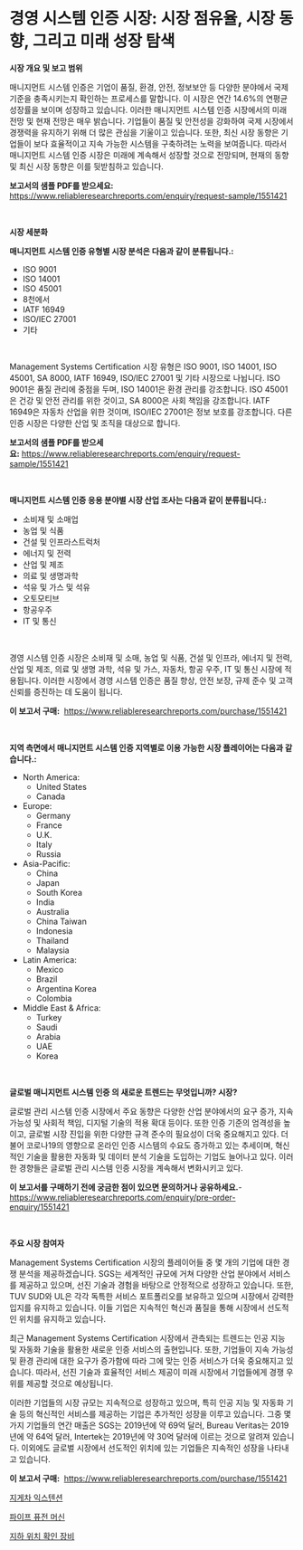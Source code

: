 <p><h1>경영 시스템 인증 시장: 시장 점유율, 시장 동향, 그리고 미래 성장 탐색</h1></p><p><strong>시장 개요 및 보고 범위</strong></p>
<p><p>매니지먼트 시스템 인증은 기업이 품질, 환경, 안전, 정보보안 등 다양한 분야에서 국제 기준을 충족시키는지 확인하는 프로세스를 말합니다. 이 시장은 연간 14.6%의 연평균 성장률을 보이며 성장하고 있습니다. 이러한 매니지먼트 시스템 인증 시장에서의 미래 전망 및 현재 전망은 매우 밝습니다. 기업들이 품질 및 안전성을 강화하여 국제 시장에서 경쟁력을 유지하기 위해 더 많은 관심을 기울이고 있습니다. 또한, 최신 시장 동향은 기업들이 보다 효율적이고 지속 가능한 시스템을 구축하려는 노력을 보여줍니다. 따라서 매니지먼트 시스템 인증 시장은 미래에 계속해서 성장할 것으로 전망되며, 현재의 동향 및 최신 시장 동향은 이를 뒷받침하고 있습니다.</p></p>
<p><strong>보고서의 샘플 PDF를 받으세요:</strong> <a href="https://www.reliableresearchreports.com/enquiry/request-sample/1551421">https://www.reliableresearchreports.com/enquiry/request-sample/1551421</a></p>
<p>&nbsp;</p>
<p><strong>시장 세분화</strong></p>
<p><strong>매니지먼트 시스템 인증 유형별 시장 분석은 다음과 같이 분류됩니다.:</strong></p>
<p><ul><li>ISO 9001</li><li>ISO 14001</li><li>ISO 45001</li><li>8천에서</li><li>IATF 16949</li><li>ISO/IEC 27001</li><li>기타</li></ul></p>
<p>&nbsp;</p>
<p><p>Management Systems Certification 시장 유형은 ISO 9001, ISO 14001, ISO 45001, SA 8000, IATF 16949, ISO/IEC 27001 및 기타 시장으로 나뉩니다. ISO 9001은 품질 관리에 중점을 두며, ISO 14001은 환경 관리를 강조합니다. ISO 45001은 건강 및 안전 관리를 위한 것이고, SA 8000은 사회 책임을 강조합니다. IATF 16949은 자동차 산업을 위한 것이며, ISO/IEC 27001은 정보 보호를 강조합니다. 다른 인증 시장은 다양한 산업 및 조직을 대상으로 합니다.</p></p>
<p><strong>보고서의 샘플 PDF를 받으세요:</strong>&nbsp;<a href="https://www.reliableresearchreports.com/enquiry/request-sample/1551421">https://www.reliableresearchreports.com/enquiry/request-sample/1551421</a></p>
<p>&nbsp;</p>
<p><strong> 매니지먼트 시스템 인증 응용 분야별 시장 산업 조사는 다음과 같이 분류됩니다.:</strong></p>
<p><ul><li>소비재 및 소매업</li><li>농업 및 식품</li><li>건설 및 인프라스트럭처</li><li>에너지 및 전력</li><li>산업 및 제조</li><li>의료 및 생명과학</li><li>석유 및 가스 및 석유</li><li>오토모티브</li><li>항공우주</li><li>IT 및 통신</li></ul></p>
<p>&nbsp;</p>
<p><p>경영 시스템 인증 시장은 소비재 및 소매, 농업 및 식품, 건설 및 인프라, 에너지 및 전력, 산업 및 제조, 의료 및 생명 과학, 석유 및 가스, 자동차, 항공 우주, IT 및 통신 시장에 적용됩니다. 이러한 시장에서 경영 시스템 인증은 품질 향상, 안전 보장, 규제 준수 및 고객 신뢰를 증진하는 데 도움이 됩니다.</p></p>
<p><strong>이 보고서 구매:</strong>&nbsp; <a href="https://www.reliableresearchreports.com/purchase/1551421">https://www.reliableresearchreports.com/purchase/1551421</a></p>
<p>&nbsp;</p>
<p><strong>지역 측면에서 매니지먼트 시스템 인증 지역별로 이용 가능한 시장 플레이어는 다음과 같습니다.:</strong></p>
<p><ul>
    <li>
        North America:
        <ul>
            <li>United States</li>
            <li>Canada</li>
        </ul>
    </li>
    <li>
        Europe:
        <ul>
            <li>Germany</li>
            <li>France</li>
            <li>U.K.</li>
            <li>Italy</li>
            <li>Russia</li>
        </ul>
    </li>
    <li>
        Asia-Pacific:
        <ul>
            <li>China</li>
            <li>Japan</li>
            <li>South Korea</li>
            <li>India</li>
            <li>Australia</li>
            <li>China Taiwan</li>
            <li>Indonesia</li>
            <li>Thailand</li>
            <li>Malaysia</li>
        </ul>
    </li>
    <li>
        Latin America:
        <ul>
            <li>Mexico</li>
            <li>Brazil</li>
            <li>Argentina Korea</li>
            <li>Colombia</li>
        </ul>
    </li>
    <li>
        Middle East & Africa:
        <ul>
            <li>Turkey</li>
            <li>Saudi</li>
            <li>Arabia</li>
            <li>UAE</li>
            <li>Korea</li>
        </ul>
    </li>
    </ul></p>
<p>&nbsp;</p>
<p><strong>글로벌 매니지먼트 시스템 인증 의 새로운 트렌드는 무엇입니까? 시장?</strong></p>
<p><p>글로벌 관리 시스템 인증 시장에서 주요 동향은 다양한 산업 분야에서의 요구 증가, 지속 가능성 및 사회적 책임, 디지털 기술의 적용 확대 등이다. 또한 인증 기준의 엄격성을 높이고, 글로벌 시장 진입을 위한 다양한 규격 준수의 필요성이 더욱 중요해지고 있다. 더불어 코로나19의 영향으로 온라인 인증 시스템의 수요도 증가하고 있는 추세이며, 혁신적인 기술을 활용한 자동화 및 데이터 분석 기술을 도입하는 기업도 늘어나고 있다. 이러한 경향들은 글로벌 관리 시스템 인증 시장을 계속해서 변화시키고 있다.</p></p>
<p><strong>이 보고서를 구매하기 전에 궁금한 점이 있으면 문의하거나 공유하세요.</strong>- <a href="https://www.reliableresearchreports.com/enquiry/pre-order-enquiry/1551421">https://www.reliableresearchreports.com/enquiry/pre-order-enquiry/1551421</a></p>
<p>&nbsp;</p>
<p><strong>주요 시장 참여자</strong></p>
<p><p>Management Systems Certification 시장의 플레이어들 중 몇 개의 기업에 대한 경쟁 분석을 제공하겠습니다. SGS는 세계적인 규모에 거쳐 다양한 산업 분야에서 서비스를 제공하고 있으며, 선진 기술과 경험을 바탕으로 안정적으로 성장하고 있습니다. 또한, TUV SUD와 UL은 각각 독특한 서비스 포트폴리오를 보유하고 있으며 시장에서 강력한 입지를 유지하고 있습니다. 이들 기업은 지속적인 혁신과 품질을 통해 시장에서 선도적인 위치를 유지하고 있습니다. </p><p>최근 Management Systems Certification 시장에서 관측되는 트렌드는 인공 지능 및 자동화 기술을 활용한 새로운 인증 서비스의 출현입니다. 또한, 기업들이 지속 가능성 및 환경 관리에 대한 요구가 증가함에 따라 그에 맞는 인증 서비스가 더욱 중요해지고 있습니다. 따라서, 선진 기술과 효율적인 서비스 제공이 미래 시장에서 기업들에게 경쟁 우위를 제공할 것으로 예상됩니다. </p><p>이러한 기업들의 시장 규모는 지속적으로 성장하고 있으며, 특히 인공 지능 및 자동화 기술 등의 혁신적인 서비스를 제공하는 기업은 추가적인 성장을 이루고 있습니다. 그중 몇 가지 기업들의 연간 매출은 SGS는 2019년에 약 69억 달러, Bureau Veritas는 2019년에 약 64억 달러, Intertek는 2019년에 약 30억 달러에 이르는 것으로 알려져 있습니다. 이외에도 글로벌 시장에서 선도적인 위치에 있는 기업들은 지속적인 성장을 나타내고 있습니다.</p></p>
<p><strong>이 보고서 구매:</strong>&nbsp;&nbsp;<a href="https://www.reliableresearchreports.com/purchase/1551421">https://www.reliableresearchreports.com/purchase/1551421</a></p>
<p><p><a href="https://github.com/wallacBahrtyinger567686/Market-Research-Report-List-1/blob/main/43829296874.md">지게차 익스텐션</a></p><p><a href="https://github.com/plelbej847484502/Market-Research-Report-List-1/blob/main/80908006875.md">파이프 퓨전 머신</a></p><p><a href="https://github.com/vseigx30c9a1j/Market-Research-Report-List-1/blob/main/43259196876.md">지하 위치 확인 장비</a></p></p>
